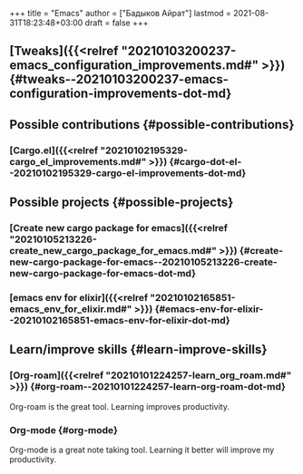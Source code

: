 +++
title = "Emacs"
author = ["Бадыков Айрат"]
lastmod = 2021-08-31T18:23:48+03:00
draft = false
+++

## [Tweaks]({{<relref "20210103200237-emacs_configuration_improvements.md#" >}}) {#tweaks--20210103200237-emacs-configuration-improvements-dot-md}


## Possible contributions {#possible-contributions}


### [Cargo.el]({{<relref "20210102195329-cargo_el_improvements.md#" >}}) {#cargo-dot-el--20210102195329-cargo-el-improvements-dot-md}


## Possible projects {#possible-projects}


### [Create new cargo package for emacs]({{<relref "20210105213226-create_new_cargo_package_for_emacs.md#" >}}) {#create-new-cargo-package-for-emacs--20210105213226-create-new-cargo-package-for-emacs-dot-md}


### [emacs env for elixir]({{<relref "20210102165851-emacs_env_for_elixir.md#" >}}) {#emacs-env-for-elixir--20210102165851-emacs-env-for-elixir-dot-md}


## Learn/improve skills {#learn-improve-skills}


### [Org-roam]({{<relref "20210101224257-learn_org_roam.md#" >}}) {#org-roam--20210101224257-learn-org-roam-dot-md}

Org-roam is the great tool. Learning improves productivity.


### Org-mode {#org-mode}

Org-mode is a great note taking tool. Learning it better will improve my productivity.
